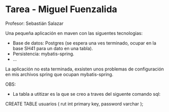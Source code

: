 Tarea - Miguel Fuenzalida
=========================

Profesor: Sebastián Salazar

Una pequeña aplicación en maven con las siguentes tecnologias:

- Base de datos: Postgres (se espera una ves terminado, ocupar en la base SH41 para un dato en una tabla).
- Persistencia: mybatis-spring.
- ...

La aplicación no esta terminada, exsisten unos problemas de configuración en mis archivos spring que ocupan mybatis-spring.

OBS:

- La tabla a utitizar es la que se creo a traves del siguente comando sql:

CREATE TABLE usuarios (
    rut             int        primary key,
    password        varchar
);
